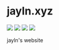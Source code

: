 
# jayln.xyz
![](https://img.shields.io/github/license/jaylnxyz/site)
![](https://img.shields.io/github/directory-file-count/jaylnxyz/site)
![](https://img.shields.io/github/languages/code-size/jaylnxyz/site)
![](https://img.shields.io/github/languages/top/jaylnxyz/site)

jayln's website
